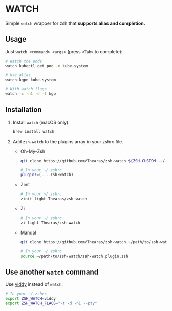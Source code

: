 # WATCH

Simple `watch` wrapper for zsh that **supports alias and completion.**

## Usage

Just `watch <command> <args>` (press `<Tab>` to complete):

```bash
# Watch the pods
watch kubectl get pod -n kube-system

# Use alias
watch kgpn kube-system

# With watch flags
watch -c -n1 -d -t kgp
```

## Installation

1. Install `watch` (macOS only).

    ```bash
    brew install watch
    ```

2. Add `zsh-watch` to the plugins array in your zshrc file.

    - Oh-My-Zsh

        ```bash
        git clone https://github.com/Thearas/zsh-watch ${ZSH_CUSTOM:-~/.oh-my-zsh/custom}/plugins/zsh-watch

        # In your ~/.zshrc
        plugins=(... zsh-watch)
        ```

    - Zinit

        ```bash
        # In your ~/.zshrc
        zinit light Thearas/zsh-watch
        ```

    - Zi

        ```bash
        # In your ~/.zshrc
        zi light Thearas/zsh-watch
        ```

    - Manual

        ```bash
        git clone https://github.com/Thearas/zsh-watch ~/path/to/zsh-watch

        # In your ~/.zshrc
        source ~/path/to/zsh-watch/zsh-watch.plugin.zsh
        ```

## Use another `watch` command

Use [viddy](https://github.com/sachaos/viddy) instead of `watch`:

```bash
# In your ~/.zshrc
export ZSH_WATCH=viddy
export ZSH_WATCH_FLAGS="-t -d -n1 --pty"
```
